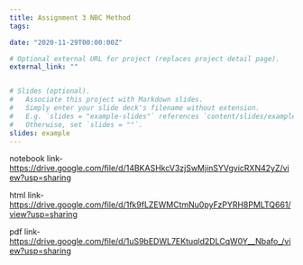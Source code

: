 ```yaml
---
title: Assignment 3 NBC Method
tags:

date: "2020-11-29T00:00:00Z"

# Optional external URL for project (replaces project detail page).
external_link: ""


# Slides (optional).
#   Associate this project with Markdown slides.
#   Simply enter your slide deck's filename without extension.
#   E.g. `slides = "example-slides"` references `content/slides/example-slides.md`.
#   Otherwise, set `slides = ""`.
slides: example
---
```

notebook link-
https://drive.google.com/file/d/14BKASHkcV3zjSwMjinSYVgvicRXN42yZ/view?usp=sharing

html link-
https://drive.google.com/file/d/1fk9fLZEWMCtmNu0pyFzPYRH8PMLTQ661/view?usp=sharing

pdf link-
https://drive.google.com/file/d/1uS9bEDWL7EKtuqld2DLCqW0Y__Nbafo_/view?usp=sharing
